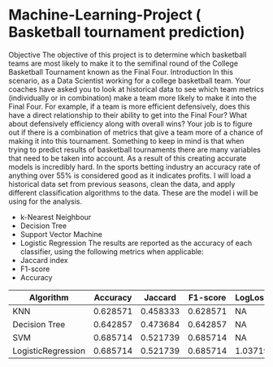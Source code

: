 # Machine-Learning-Project ( Basketball tournament prediction)

Objective
The objective of this project is to determine which basketball teams are most likely to make it to the semifinal round of the College Basketball Tournament known as the Final Four.
Introduction
In this scenario, as a Data Scientist working for a college basketball team. Your coaches have asked you to look at historical data to see which team metrics (individually or in combination) make a team more likely to make it into the Final Four. For example, if a team is more efficient defensively, does this have a direct relationship to their ability to get into the Final Four? What about defensively efficiency along with overall wins? Your job is to figure out if there is a combination of metrics that give a team more of a chance of making it into this tournament.
Something to keep in mind is that when trying to predict results of basketball tournaments there are many variables that need to be taken into account. As a result of this creating accurate models is incredibly hard. In the sports betting industry an accuracy rate of anything over 55% is considered good as it indicates profits.
I will load a historical data set from previous seasons, clean the data, and apply different classification algorithms to the data. These are the model i will be using for the analysis. 
- k-Nearest Neighbour
- Decision Tree
- Support Vector Machine
- Logistic Regression
The results are reported as the accuracy of each classifier, using the following metrics when applicable:
- Jaccard index
- F1-score
- Accuracy


| Algorithm          | Accuracy | Jaccard  | F1-score | LogLoss |
| ------------------ | -------- | -------- | -------- | ------- |
| KNN                | 0.628571 | 0.458333 | 0.628571 | NA      |
| Decision Tree      | 0.642857 | 0.473684 | 0.642857 | NA      |
| SVM                | 0.685714 | 0.521739 | 0.685714 | NA      |
| LogisticRegression | 0.685714 | 0.521739 | 0.685714 | 1.03719 |
